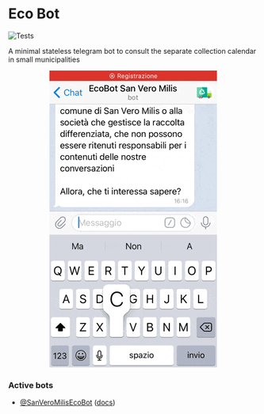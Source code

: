 # Eco Bot

![Tests](https://github.com/michelefenu/eco-bot/workflows/Tests/badge.svg)

A minimal stateless telegram bot to consult the separate collection calendar in small municipalities

<p align="center">
<img src="assets/bot-preview.gif" />
</p>

### Active bots
- [@SanVeroMilisEcoBot](https://web.telegram.org/#/im?p=@SanVeroMilisEcoBot) ([docs](https://michelefenu.github.io/eco-bot/))
